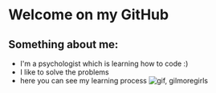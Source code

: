 # Welcome on my GitHub 

## Something about me:
- I'm a psychologist which is learning how to code :)
- I like to solve the problems 
- here you can see my learning process
![gif, gilmoregirls](https://tenor.com/pl/view/six-in-morning-coffee-lorelai-gilmore-girls-gif-15628441)
